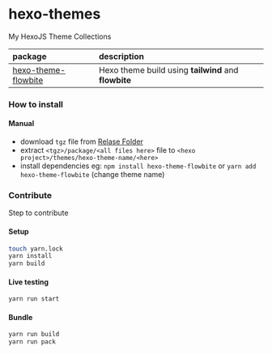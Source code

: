 # hexo-themes
My HexoJS Theme Collections

| package | description
| :--- | :--- |
| [hexo-theme-flowbite](./themes/hexo-theme-flowbite/) | Hexo theme build using **tailwind** and **flowbite** |

### How to install

#### Manual

- download `tgz` file from [Relase Folder](./releases/)
- extract `<tgz>/package/<all files here>` file to `<hexo project>/themes/hexo-theme-name/<here>`
- install dependencies eg: `npm install hexo-theme-flowbite` or `yarn add hexo-theme-flowbite` (change theme name)

### Contribute

Step to contribute

#### Setup

```bash
touch yarn.lock
yarn install
yarn build
```

#### Live testing

```bash
yarn run start
```

#### Bundle

```bash
yarn run build
yarn run pack
```
